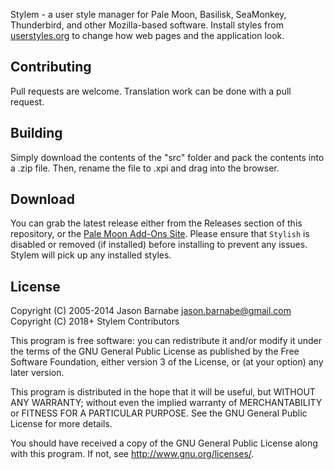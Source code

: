 Stylem - a user style manager for Pale Moon, Basilisk, SeaMonkey, Thunderbird, and other Mozilla-based software. Install styles from [userstyles.org](https://userstyles.org/) to change how web pages and the application look.

Contributing
------------

Pull requests are welcome. Translation work can be done with a pull request.

Building
------------

Simply download the contents of the "src" folder and pack the contents into a .zip file. Then, rename the file to .xpi and drag into the browser.

Download
------------

You can grab the latest release either from the Releases section of this repository, or the [Pale Moon Add-Ons Site](https://addons.palemoon.org/addon/stylem/). Please ensure that `Stylish` is disabled or removed (if installed) before installing to prevent any issues. Stylem will pick up any installed styles.

License
-------

Copyright (C) 2005-2014 Jason Barnabe <jason.barnabe@gmail.com>
Copyright (C) 2018+ Stylem Contributors

This program is free software: you can redistribute it and/or modify
it under the terms of the GNU General Public License as published by
the Free Software Foundation, either version 3 of the License, or
(at your option) any later version.

This program is distributed in the hope that it will be useful,
but WITHOUT ANY WARRANTY; without even the implied warranty of
MERCHANTABILITY or FITNESS FOR A PARTICULAR PURPOSE.  See the
GNU General Public License for more details.

You should have received a copy of the GNU General Public License
along with this program.  If not, see <http://www.gnu.org/licenses/>.
